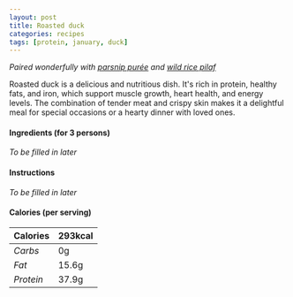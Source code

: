 ```yaml
---
layout: post
title: Roasted duck
categories: recipes
tags: [protein, january, duck]
---
```


*Paired wonderfully with <a href="/recipes/parsnip-puree">parsnip purée</a> and <a href="/recipes/wild-rice-pilaf">wild rice pilaf</a>*

Roasted duck is a delicious and nutritious dish. It's rich in protein, healthy fats, and iron, which support muscle growth, heart health, and energy levels. The combination of tender meat and crispy skin makes it a delightful meal for special occasions or a hearty dinner with loved ones.

#### Ingredients (for 3 persons)
*To be filled in later*

#### Instructions
*To be filled in later*

#### Calories (per serving)

| **Calories** | 293kcal |
| ----------- | ----------- |
| *Carbs* | 0g |
| *Fat* | 15.6g |
| *Protein* | 37.9g |